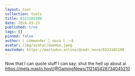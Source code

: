 ```yaml
---
layout: toot
collection: toots
title: 0323102100
date: 2024-03-23
published: true
tags: []
pinned: false
author: ⸸ commander ░ nova ⸸ :~$
avatar: /img/avatar/daemon.jpeg
mastodon: https://mastodon.online/@cmdr_nova/0323102100
---
```


Now that I can quote stuff I can say: shut the hell up about ai https://meta.masto.host/@GamingNews/112145428734045210
